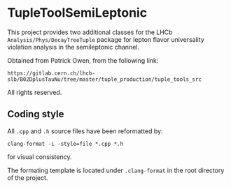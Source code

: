 # TupleToolSemiLeptonic
This project provides two additional classes for the LHCb `Analysis/Phys/DecayTreeTuple`
package for lepton flavor universality violation analysis in the semileptonic
channel.

Obtained from Patrick Owen, from the following link:
```
https://gitlab.cern.ch/lhcb-slb/B02DplusTauNu/tree/master/tuple_production/tuple_tools_src
```

All rights reserved.


## Coding style
All `.cpp` and `.h` source files have been reformatted by:
```
clang-format -i -style=file *.cpp *.h
```
for visual consistency.

The formating template is located under `.clang-format` in the root directory
of the project.
